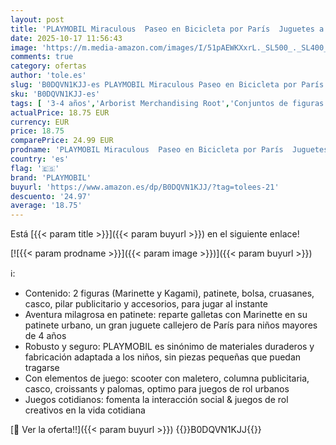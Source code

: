 ```yaml
---
layout: post
title: 'PLAYMOBIL Miraculous  Paseo en Bicicleta por París  Juguetes a Partir de 4 años  Regalo para niños  Fomenta la Creatividad y el Juego de Roles  Figura con Accesorios y Juego detallado  71864'
date: 2025-10-17 11:56:43
image: 'https://m.media-amazon.com/images/I/51pAEWKXxrL._SL500_._SL400_.jpg'
comments: true
category: ofertas
author: 'tole.es'
slug: 'B0DQVN1KJJ-es PLAYMOBIL Miraculous Paseo en Bicicleta por París Juguetes...'
sku: 'B0DQVN1KJJ-es'
tags: [ '3-4 años','Arborist Merchandising Root','Conjuntos de figuras de juguete','Juguetes','Juguetes y juegos','Muñecos y figuras','Self Service','Special Features Stores','b6d17eda-2c26-45ed-a098-453a9f96e839_0','b6d17eda-2c26-45ed-a098-453a9f96e839_1801','bicicleta','playmobil','🇪🇸', ]
actualPrice: 18.75 EUR
currency: EUR
price: 18.75
comparePrice: 24.99 EUR
prodname: 'PLAYMOBIL Miraculous  Paseo en Bicicleta por París  Juguetes a Partir de 4 años  Regalo para niños  Fomenta la Creatividad y el Juego de Roles  Figura con Accesorios y Juego detallado  71864'
country: 'es'
flag: '🇪🇸'
brand: 'PLAYMOBIL'
buyurl: 'https://www.amazon.es/dp/B0DQVN1KJJ/?tag=tolees-21'
descuento: '24.97'
average: '18.75'
---
```


Está [{{< param title >}}]({{< param buyurl >}}) en el siguiente enlace!

[![{{< param prodname >}}]({{< param image >}})]({{< param buyurl >}})

ℹ️:

- Contenido: 2 figuras (Marinette y Kagami), patinete, bolsa, cruasanes, casco, pilar publicitario y accesorios, para jugar al instante
- Aventura milagrosa en patinete: reparte galletas con Marinette en su patinete urbano, un gran juguete callejero de París para niños mayores de 4 años
- Robusto y seguro: PLAYMOBIL es sinónimo de materiales duraderos y fabricación adaptada a los niños, sin piezas pequeñas que puedan tragarse
- Con elementos de juego: scooter con maletero, columna publicitaria, casco, croissants y palomas, optimo para juegos de rol urbanos
- Juegos cotidianos: fomenta la interacción social & juegos de rol creativos en la vida cotidiana

[🛒 Ver la oferta!!]({{< param buyurl >}})
{{<world>}}B0DQVN1KJJ{{</world>}}
